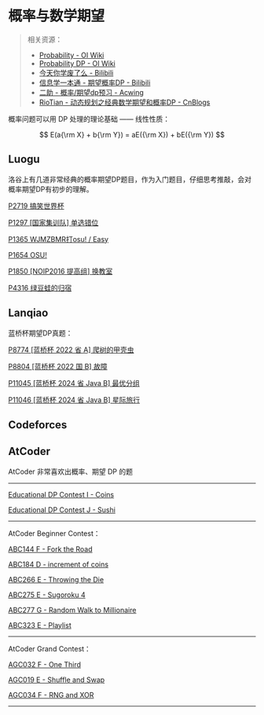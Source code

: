 # 概率与数学期望



> 相关资源：
> - [Probability - OI Wiki](https://oi-wiki.org/math/probability/basic-conception/) 
> - [Probability DP - OI Wiki](https://oi-wiki.org/dp/probability/) 
> - [今天你学废了么 - Bilibili](https://space.bilibili.com/3461575069403560/search/video?keyword=概率) 
> - [信息学一本通 - 期望概率DP - Bilibili](https://www.bilibili.com/video/BV1yA411r7mj/) 
> - [二助 - 概率/期望dp预习 - Acwing](https://www.acwing.com/blog/content/1723/) 
> - [RioTian - 动态规划之经典数学期望和概率DP - CnBlogs](https://www.cnblogs.com/RioTian/p/14117154.html) 





概率问题可以用 DP 处理的理论基础 —— 线性性质：

$$
E(a{\rm X} + b{\rm Y}) = aE({\rm X}) + bE({\rm Y})
$$


## Luogu

洛谷上有几道非常经典的概率期望DP题目，作为入门题目，仔细思考推敲，会对概率期望DP有初步的理解。


[P2719 搞笑世界杯](https://www.luogu.com.cn/problem/P2719) 

[P1297 [国家集训队] 单选错位](https://www.luogu.com.cn/problem/P1297) 

[P1365 WJMZBMR打osu! / Easy](https://www.luogu.com.cn/problem/P1365) 

[P1654 OSU!](https://www.luogu.com.cn/problem/P1654) 

[P1850 [NOIP2016 提高组] 换教室](https://www.luogu.com.cn/problem/P1850) 

[P4316 绿豆蛙的归宿](https://www.luogu.com.cn/problem/P4316) 




## Lanqiao

蓝桥杯期望DP真题：

[P8774 [蓝桥杯 2022 省 A] 爬树的甲壳虫](https://www.luogu.com.cn/problem/P8774) 

[P8804 [蓝桥杯 2022 国 B] 故障](https://www.luogu.com.cn/problem/P8804) 

[P11045 [蓝桥杯 2024 省 Java B] 最优分组](https://www.luogu.com.cn/problem/P11045) 

[P11046 [蓝桥杯 2024 省 Java B] 星际旅行](https://www.luogu.com.cn/problem/P11046) 




## Codeforces





## AtCoder


AtCoder 非常喜欢出概率、期望 DP 的题

---


[Educational DP Contest I - Coins](https://atcoder.jp/contests/dp/tasks/dp_i) 

[Educational DP Contest J - Sushi](https://atcoder.jp/contests/dp/tasks/dp_j) 



---


AtCoder Beginner Contest：

[ABC144 F - Fork the Road](https://atcoder.jp/contests/abc144/tasks/abc144_f) 

[ABC184 D - increment of coins](https://atcoder.jp/contests/abc184/tasks/abc184_d) 


[ABC266 E - Throwing the Die](https://atcoder.jp/contests/abc266/tasks/abc266_e) 


[ABC275 E - Sugoroku 4](https://atcoder.jp/contests/abc275/tasks/abc275_e) 

[ABC277 G - Random Walk to Millionaire ](https://atcoder.jp/contests/abc277/tasks/abc277_g) 


[ABC323 E - Playlist](https://atcoder.jp/contests/abc323/tasks/abc323_e) 


---


AtCoder Grand Contest：



[AGC032 F - One Third](https://atcoder.jp/contests/agc032/tasks/agc032_f) 


[AGC019 E - Shuffle and Swap](https://atcoder.jp/contests/agc019/tasks/agc019_e) 


[AGC034 F - RNG and XOR](https://atcoder.jp/contests/agc034/tasks) 



---

